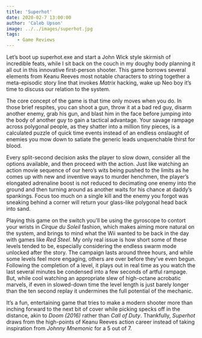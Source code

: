 ```yaml
---
title: 'Superhot'
date: 2020-02-7 13:00:00
author: 'Caleb Upson'
image: ../../images/superhot.jpg
tags:
    - Game Reviews
---
```


Let’s boot up superhot.exe and start a John Wick style skirmish of incredible feats, while I sit back on the couch in my doughy body planning it all out in this innovative first-person shooter. This game borrows several elements from Keanu Reeves most notable characters to string together a meta-episodic story line that invokes *Matrix* hacking, wake up Neo boy it’s time to discuss our relation to the system.

The core concept of the game is that time only moves when you do. In those brief respites, you can shoot a gun, throw it at a bad red guy, disarm another enemy, grab his gun, and blast him in the face before jumping into the body of another guy to gain a tactical advantage. Your savage rampage across polygonal people, as they shatter into a million tiny pieces, is a calculated puzzle of quick time events instead of an endless onslaught of enemies you mow down to satiate the generic leads unquenchable thirst for blood. 

Every split-second decision asks the player to slow down, consider all the options available, and then proceed with the action. Just like watching an action movie sequence of our hero’s wits being pushed to the limits as he comes up with new and inventive ways to murder henchmen, the player’s elongated adrenaline boost is not reduced to decimating one enemy into the ground and then turning around as another waits for his chance at daddy’s spankings. Focus too much on a single kill and the enemy you forgot was sneaking behind a corner will return your glass-like polygonal head back into sand.

Playing this game on the switch you’ll be using the gyroscope to contort your wrists in *Cirque du Soleil* fashion, which makes aiming more natural on the system, and brings to mind what the Wii wanted to be back in the day with games like *Red Steel*. My only real issue is how short some of these levels tended to be, especially considering the endless swarm mode unlocked after the story. The campaign lasts around three hours, and while some levels feel more engaging, others are over before they’ve even begun. Following the completion of a level, it plays out in real time as you watch the last several minutes be condensed into a few seconds of artful rampage. But, while cool watching an appropriate slew of high-octane acrobatic marvels, if even in slowed-down time the level length is just barely longer than the ten second replay it undermines the full potential of the mechanic.

It’s a fun, entertaining game that tries to make a modern shooter more than inching forward to the next bit of cover while picking specks off in the distance, akin to *Doom (2016)* rather than *Call of Duty*. Thankfully, *Superhot* draws from the high-points of Keanu Reeves action career instead of taking inspiration from *Johnny Mnemonic* for a 5 out of 7.
